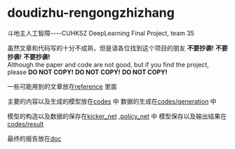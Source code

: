 # doudizhu-rengongzhizhang
斗地主人工智障----CUHKSZ DeepLearning Final Project, team 35

虽然文章和代码写的十分不成熟，但是请各位找到这个项目的朋友 **不要抄袭!** **不要抄袭!** **不要抄袭!**\
Although the paper and code are not good, but if you find the project, please **DO NOT COPY!** **DO NOT COPY!** **DO NOT COPY!**

一些可能用到的文章放在[reference](https://github.com/Zzfiv3/doudizhu-rengongzhizhang/reference) 里面

主要的内容以及生成的模型放在[codes](https://github.com/Zzfiv3/doudizhu-rengongzhizhang/tree/main/codes) 中
数据的生成在[codes/generation](https://github.com/Zzfiv3/doudizhu-rengongzhizhang/tree/main/codes/generation) 中

模型的构造以及数据的保存在[kicker_net](https://github.com/Zzfiv3/doudizhu-rengongzhizhang/blob/main/codes/kicker_net.py) ,[policy_net](https://github.com/Zzfiv3/doudizhu-rengongzhizhang/blob/main/codes/policy_net.py) 中
模型保存以及输出结果在[codes/result](https://github.com/Zzfiv3/doudizhu-rengongzhizhang/tree/main/codes/result)

最终的报告放在[doc](https://github.com/Zzfiv3/doudizhu-rengongzhizhang/tree/main/doc)